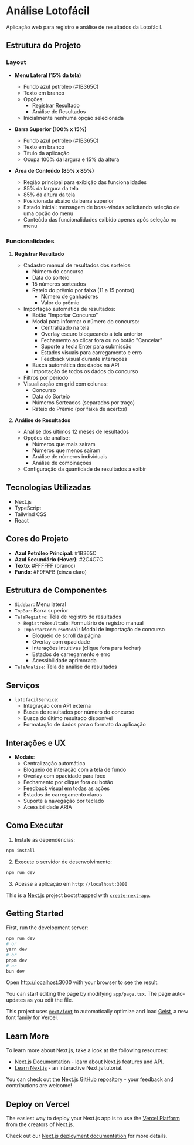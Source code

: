 # Análise Lotofácil

Aplicação web para registro e análise de resultados da Lotofácil.

## Estrutura do Projeto

### Layout

- **Menu Lateral (15% da tela)**
  - Fundo azul petróleo (#1B365C)
  - Texto em branco
  - Opções:
    - Registrar Resultado
    - Análise de Resultados
  - Inicialmente nenhuma opção selecionada

- **Barra Superior (100% x 15%)**
  - Fundo azul petróleo (#1B365C)
  - Texto em branco
  - Título da aplicação
  - Ocupa 100% da largura e 15% da altura

- **Área de Conteúdo (85% x 85%)**
  - Região principal para exibição das funcionalidades
  - 85% da largura da tela
  - 85% da altura da tela
  - Posicionada abaixo da barra superior
  - Estado inicial: mensagem de boas-vindas solicitando seleção de uma opção do menu
  - Conteúdo das funcionalidades exibido apenas após seleção no menu

### Funcionalidades

1. **Registrar Resultado**
   - Cadastro manual de resultados dos sorteios:
     - Número do concurso
     - Data do sorteio
     - 15 números sorteados
     - Rateio do prêmio por faixa (11 a 15 pontos)
       - Número de ganhadores
       - Valor do prêmio
   - Importação automática de resultados:
     - Botão "Importar Concurso"
     - Modal para informar o número do concurso:
       - Centralizado na tela
       - Overlay escuro bloqueando a tela anterior
       - Fechamento ao clicar fora ou no botão "Cancelar"
       - Suporte a tecla Enter para submissão
       - Estados visuais para carregamento e erro
       - Feedback visual durante interações
     - Busca automática dos dados na API
     - Importação de todos os dados do concurso
   - Filtros por período
   - Visualização em grid com colunas:
     - Concurso
     - Data do Sorteio
     - Números Sorteados (separados por traço)
     - Rateio do Prêmio (por faixa de acertos)

2. **Análise de Resultados**
   - Análise dos últimos 12 meses de resultados
   - Opções de análise:
     - Números que mais saíram
     - Números que menos saíram
     - Análise de números individuais
     - Análise de combinações
   - Configuração da quantidade de resultados a exibir

## Tecnologias Utilizadas

- Next.js
- TypeScript
- Tailwind CSS
- React

## Cores do Projeto

- **Azul Petróleo Principal**: #1B365C
- **Azul Secundário (Hover)**: #2C4C7C
- **Texto**: #FFFFFF (branco)
- **Fundo**: #F9FAFB (cinza claro)

## Estrutura de Componentes

- `Sidebar`: Menu lateral
- `TopBar`: Barra superior
- `TelaRegistro`: Tela de registro de resultados
  - `RegistroResultado`: Formulário de registro manual
  - `ImportarConcursoModal`: Modal de importação de concurso
    - Bloqueio de scroll da página
    - Overlay com opacidade
    - Interações intuitivas (clique fora para fechar)
    - Estados de carregamento e erro
    - Acessibilidade aprimorada
- `TelaAnalise`: Tela de análise de resultados

## Serviços

- `lotofacilService`: 
  - Integração com API externa
  - Busca de resultados por número do concurso
  - Busca do último resultado disponível
  - Formatação de dados para o formato da aplicação

## Interações e UX

- **Modais**:
  - Centralização automática
  - Bloqueio de interação com a tela de fundo
  - Overlay com opacidade para foco
  - Fechamento por clique fora ou botão
  - Feedback visual em todas as ações
  - Estados de carregamento claros
  - Suporte a navegação por teclado
  - Acessibilidade ARIA

## Como Executar

1. Instale as dependências:
```bash
npm install
```

2. Execute o servidor de desenvolvimento:
```bash
npm run dev
```

3. Acesse a aplicação em `http://localhost:3000`

This is a [Next.js](https://nextjs.org) project bootstrapped with [`create-next-app`](https://nextjs.org/docs/app/api-reference/cli/create-next-app).

## Getting Started

First, run the development server:

```bash
npm run dev
# or
yarn dev
# or
pnpm dev
# or
bun dev
```

Open [http://localhost:3000](http://localhost:3000) with your browser to see the result.

You can start editing the page by modifying `app/page.tsx`. The page auto-updates as you edit the file.

This project uses [`next/font`](https://nextjs.org/docs/app/building-your-application/optimizing/fonts) to automatically optimize and load [Geist](https://vercel.com/font), a new font family for Vercel.

## Learn More

To learn more about Next.js, take a look at the following resources:

- [Next.js Documentation](https://nextjs.org/docs) - learn about Next.js features and API.
- [Learn Next.js](https://nextjs.org/learn) - an interactive Next.js tutorial.

You can check out [the Next.js GitHub repository](https://github.com/vercel/next.js) - your feedback and contributions are welcome!

## Deploy on Vercel

The easiest way to deploy your Next.js app is to use the [Vercel Platform](https://vercel.com/new?utm_medium=default-template&filter=next.js&utm_source=create-next-app&utm_campaign=create-next-app-readme) from the creators of Next.js.

Check out our [Next.js deployment documentation](https://nextjs.org/docs/app/building-your-application/deploying) for more details.
